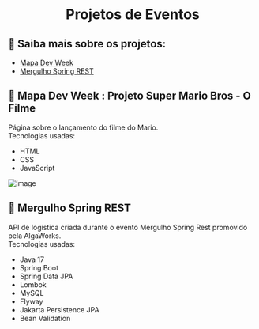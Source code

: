 <h1 align="center"> Projetos de Eventos</h1>

</p>

<a name="ancora"></a>
## 📃 Saiba mais sobre os projetos:
- [Mapa Dev Week](#ancora1)
- [Mergulho Spring REST](#ancora2)


<a id="ancora1"></a>
## :movie_camera: Mapa Dev Week : Projeto Super Mario Bros - O Filme
>

Página sobre o lançamento do filme do Mario. <br>
Tecnologias usadas:
 
- HTML
- CSS
- JavaScript

![image](https://user-images.githubusercontent.com/101933646/213911849-d4a16c48-c10a-4bb7-8c26-420860d291af.png)

<a id="ancora2"></a>
## 🤿 Mergulho Spring REST
>

API de logística criada durante o evento Mergulho Spring Rest promovido pela AlgaWorks. <br>
Tecnologias usadas:
 
- Java 17
- Spring Boot
- Spring Data JPA
- Lombok
- MySQL
- Flyway
- Jakarta Persistence JPA
- Bean Validation
